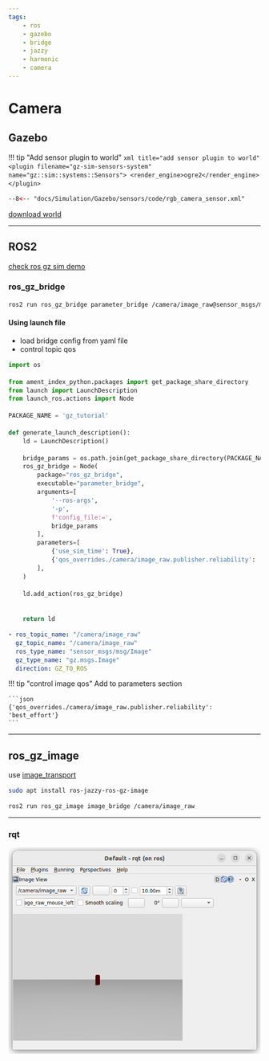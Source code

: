 ```yaml
---
tags:
    - ros
    - gazebo
    - bridge
    - jazzy
    - harmonic
    - camera
---
```


# Camera

## Gazebo

!!! tip "Add sensor plugin to world"
    ```xml title="add sensor plugin to world"
    <plugin
      filename="gz-sim-sensors-system"
      name="gz::sim::systems::Sensors">
      <render_engine>ogre2</render_engine>
    </plugin>
    ```
     

```xml title="RGB Camera"
--8<-- "docs/Simulation/Gazebo/sensors/code/rgb_camera_sensor.xml"
```  

[download world](code/camera_world.sdf)

---

## ROS2
[check ros gz sim demo](https://github.com/gazebosim/ros_gz/tree/jazzy/ros_gz_sim_demos#camera)

### ros_gz_bridge

```bash
ros2 run ros_gz_bridge parameter_bridge /camera/image_raw@sensor_msgs/msg/Image@gz.msgs.Image
```

#### Using launch file
- load bridge config from yaml file
- control topic qos


```python title="ros_gz_bridge launch file"
import os

from ament_index_python.packages import get_package_share_directory
from launch import LaunchDescription
from launch_ros.actions import Node

PACKAGE_NAME = 'gz_tutorial'

def generate_launch_description():
    ld = LaunchDescription()

    bridge_params = os.path.join(get_package_share_directory(PACKAGE_NAME),'config','gz_bridge.yaml')
    ros_gz_bridge = Node(
        package="ros_gz_bridge",
        executable="parameter_bridge",
        arguments=[
            '--ros-args',
            '-p',
            f'config_file:=',
            bridge_params
        ],
        parameters=[
            {'use_sim_time': True},
            {'qos_overrides./camera/image_raw.publisher.reliability': 'best_effort'}
        ],
    )

    ld.add_action(ros_gz_bridge)


    return ld
```

```yaml title="gz_bridge.yaml"
- ros_topic_name: "/camera/image_raw"
  gz_topic_name: "/camera/image_raw"
  ros_type_name: "sensor_msgs/msg/Image"
  gz_type_name: "gz.msgs.Image"
  direction: GZ_TO_ROS

```

!!! tip "control image qos"
    Add to parameters section

    ```json
    {'qos_overrides./camera/image_raw.publisher.reliability': 'best_effort'}
    ```
     




---

## ros_gz_image

use [image_transport](http://wiki.ros.org/image_transport)

```bash title="image transport bridge "
sudo apt install ros-jazzy-ros-gz-image
```

```bash title=""
ros2 run ros_gz_image image_bridge /camera/image_raw
```

---

### rqt

![alt text](images/ret_image_view.png)

